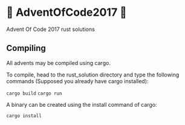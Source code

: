 # 🎄 AdventOfCode2017 🎄 #
 Advent Of Code 2017 rust solutions
 
 ## Compiling
 
 All advents may be compiled using cargo.
 
 To compile, head to the rust_solution directory and type the following commands (Supposed you already have cargo installed):
 
 `cargo build`
 `cargo run`
 
 A binary can be created using the install command of cargo:
 
 `cargo install`
